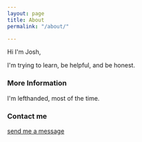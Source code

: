 ```yaml
---
layout: page
title: About
permalink: "/about/"

---
```

Hi I'm Josh,

I'm trying to learn, be helpful, and be honest.

### More Information

I'm lefthanded, most of the time. 

### Contact me

[send me a message](mailto:hello@joshdean.uk)

